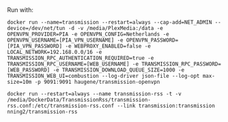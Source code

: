 Run with:

`docker run --name=transmission --restart=always --cap-add=NET_ADMIN --device=/dev/net/tun -d -v /media/PlexMedia:/data -e OPENVPN_PROVIDER=PIA -e OPENVPN_CONFIG=Netherlands -e OPENVPN_USERNAME=[PIA_VPN_USERNAME] -e OPENVPN_PASSWORD=[PIA_VPN_PASSWORD] -e WEBPROXY_ENABLED=false -e LOCAL_NETWORK=192.168.0.0/16 -e TRANSMISSION_RPC_AUTHENTICATION_REQUIRED=true -e TRANSMISSION_RPC_USERNAME=[WEB_USERNAME] -e TRANSMISSION_RPC_PASSWORD=[WEB_PASSWORD] -e TRANSMISSION_DOWNLOAD_QUEUE_SIZE=1000 -e TRANSMISSION_WEB_UI=combustion --log-driver json-file --log-opt max-size=10m -p 9091:9091 haugene/transmission-openvpn`

`docker run --restart=always --name transmission-rss -t -v /media/DockerData/TransmissionRss/transmission-rss.conf:/etc/transmission-rss.conf --link transmission:transmission nning2/transmission-rss`

